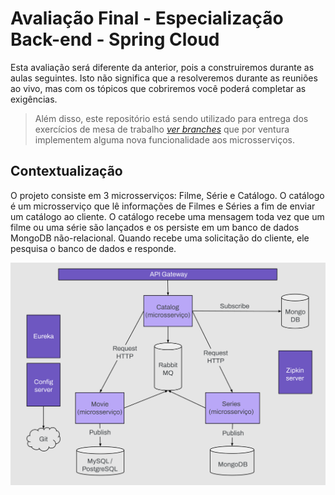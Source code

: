# Avaliação Final - Especialização Back-end - Spring Cloud
Esta avaliação será diferente da anterior, pois a construiremos durante as aulas seguintes. Isto não significa que a resolveremos durante as reuniões ao vivo, mas com os tópicos que cobriremos você poderá completar as exigências.
> Além disso, este repositório está sendo utilizado para entrega dos exercícios de mesa de trabalho [_ver branches_](https://github.com/ronilsonalves/avaliacaoFinalBackend/branches) que por ventura implementem alguma nova funcionalidade aos microsserviços.

## Contextualização
O projeto consiste em 3 microsserviços: Filme, Série e Catálogo. O catálogo é um microsserviço que lê informações de Filmes e Séries a fim de enviar um catálogo ao cliente. O catálogo recebe uma mensagem toda vez que um filme ou uma série são lançados e os persiste em um banco de dados MongoDB não-relacional. Quando recebe uma solicitação do cliente, ele pesquisa o banco de dados e responde.

![Arquitetura de Microsserviços](enunciado-avaliacao-final.svg)
